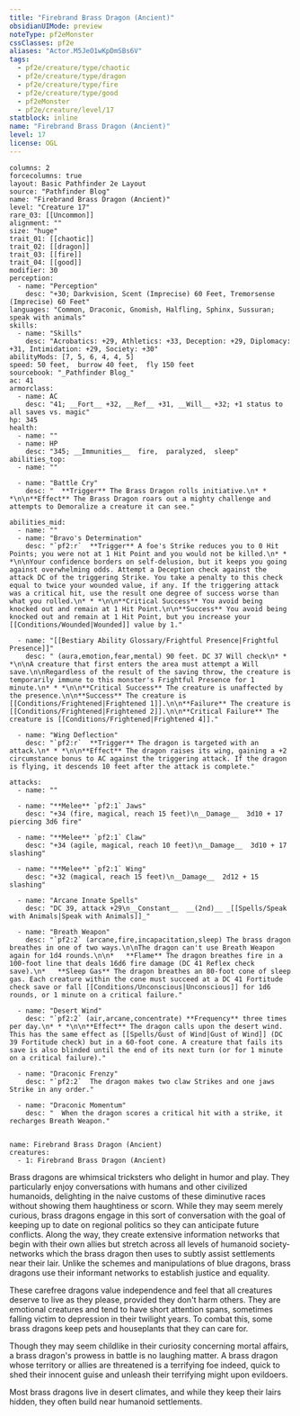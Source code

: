 ```yaml
---
title: "Firebrand Brass Dragon (Ancient)"
obsidianUIMode: preview
noteType: pf2eMonster
cssClasses: pf2e
aliases: "Actor.M5JeO1wKpDmSBs6V" 
tags:
  - pf2e/creature/type/chaotic
  - pf2e/creature/type/dragon
  - pf2e/creature/type/fire
  - pf2e/creature/type/good
  - pf2eMonster
  - pf2e/creature/level/17
statblock: inline
name: "Firebrand Brass Dragon (Ancient)"
level: 17
license: OGL
---
```


```statblock
columns: 2
forcecolumns: true
layout: Basic Pathfinder 2e Layout
source: "Pathfinder Blog"
name: "Firebrand Brass Dragon (Ancient)"
level: "Creature 17"
rare_03: [[Uncommon]]
alignment: ""
size: "huge"
trait_01: [[chaotic]]
trait_02: [[dragon]]
trait_03: [[fire]]
trait_04: [[good]]
modifier: 30
perception:
  - name: "Perception"
    desc: "+30; Darkvision, Scent (Imprecise) 60 Feet, Tremorsense (Imprecise) 60 Feet"
languages: "Common, Draconic, Gnomish, Halfling, Sphinx, Sussuran; speak with animals"
skills:
  - name: "Skills"
    desc: "Acrobatics: +29, Athletics: +33, Deception: +29, Diplomacy: +31, Intimidation: +29, Society: +30"
abilityMods: [7, 5, 6, 4, 4, 5]
speed: 50 feet,  burrow 40 feet,  fly 150 feet
sourcebook: "_Pathfinder Blog_"
ac: 41
armorclass:
  - name: AC
    desc: "41; __Fort__ +32, __Ref__ +31, __Will__ +32; +1 status to all saves vs. magic"
hp: 345
health:
  - name: ""
  - name: HP
    desc: "345; __Immunities__  fire,  paralyzed,  sleep"
abilities_top:
  - name: ""

  - name: "Battle Cry"
    desc: "  **Trigger** The Brass Dragon rolls initiative.\n* * *\n\n**Effect** The Brass Dragon roars out a mighty challenge and attempts to Demoralize a creature it can see."

abilities_mid:
  - name: ""
  - name: "Bravo's Determination"
    desc: "`pf2:r`  **Trigger** A foe's Strike reduces you to 0 Hit Points; you were not at 1 Hit Point and you would not be killed.\n* * *\n\nYour confidence borders on self-delusion, but it keeps you going against overwhelming odds. Attempt a Deception check against the attack DC of the triggering Strike. You take a penalty to this check equal to twice your wounded value, if any. If the triggering attack was a critical hit, use the result one degree of success worse than what you rolled.\n* * *\n\n**Critical Success** You avoid being knocked out and remain at 1 Hit Point.\n\n**Success** You avoid being knocked out and remain at 1 Hit Point, but you increase your [[Conditions/Wounded|Wounded]] value by 1."

  - name: "[[Bestiary Ability Glossary/Frightful Presence|Frightful Presence]]"
    desc: " (aura,emotion,fear,mental) 90 feet. DC 37 Will check\n* * *\n\nA creature that first enters the area must attempt a Will save.\n\nRegardless of the result of the saving throw, the creature is temporarily immune to this monster's Frightful Presence for 1 minute.\n* * *\n\n**Critical Success** The creature is unaffected by the presence.\n\n**Success** The creature is [[Conditions/Frightened|Frightened 1]].\n\n**Failure** The creature is [[Conditions/Frightened|Frightened 2]].\n\n**Critical Failure** The creature is [[Conditions/Frightened|Frightened 4]]."

  - name: "Wing Deflection"
    desc: "`pf2:r`  **Trigger** The dragon is targeted with an attack.\n* * *\n\n**Effect** The dragon raises its wing, gaining a +2 circumstance bonus to AC against the triggering attack. If the dragon is flying, it descends 10 feet after the attack is complete."

attacks:
  - name: ""

  - name: "**Melee** `pf2:1` Jaws"
    desc: "+34 (fire, magical, reach 15 feet)\n__Damage__  3d10 + 17 piercing 3d6 fire"

  - name: "**Melee** `pf2:1` Claw"
    desc: "+34 (agile, magical, reach 10 feet)\n__Damage__  3d10 + 17 slashing"

  - name: "**Melee** `pf2:1` Wing"
    desc: "+32 (magical, reach 15 feet)\n__Damage__  2d12 + 15 slashing"

  - name: "Arcane Innate Spells"
    desc: "DC 39, attack +29\n__Constant__  __(2nd)__ _[[Spells/Speak with Animals|Speak with Animals]]_"

  - name: "Breath Weapon"
    desc: "`pf2:2` (arcane,fire,incapacitation,sleep) The brass dragon breathes in one of two ways.\n\nThe dragon can't use Breath Weapon again for 1d4 rounds.\n\n*   **Flame** The dragon breathes fire in a 100-foot line that deals 16d6 fire damage (DC 41 Reflex check save).\n*   **Sleep Gas** The dragon breathes an 80-foot cone of sleep gas. Each creature within the cone must succeed at a DC 41 Fortitude check save or fall [[Conditions/Unconscious|Unconscious]] for 1d6 rounds, or 1 minute on a critical failure."

  - name: "Desert Wind"
    desc: "`pf2:2` (air,arcane,concentrate) **Frequency** three times per day.\n* * *\n\n**Effect** The dragon calls upon the desert wind. This has the same effect as [[Spells/Gust of Wind|Gust of Wind]] (DC 39 Fortitude check) but in a 60-foot cone. A creature that fails its save is also blinded until the end of its next turn (or for 1 minute on a critical failure)."

  - name: "Draconic Frenzy"
    desc: "`pf2:2`  The dragon makes two claw Strikes and one jaws Strike in any order."

  - name: "Draconic Momentum"
    desc: "  When the dragon scores a critical hit with a strike, it recharges Breath Weapon."
 
```

```encounter-table
name: Firebrand Brass Dragon (Ancient)
creatures:
  - 1: Firebrand Brass Dragon (Ancient)
```



Brass dragons are whimsical tricksters who delight in humor and play. They particularly enjoy conversations with humans and other civilized humanoids, delighting in the naive customs of these diminutive races without showing them haughtiness or scorn. While they may seem merely curious, brass dragons engage in this sort of conversation with the goal of keeping up to date on regional politics so they can anticipate future conflicts. Along the way, they create extensive information networks that begin with their own allies but stretch across all levels of humanoid society-networks which the brass dragon then uses to subtly assist settlements near their lair. Unlike the schemes and manipulations of blue dragons, brass dragons use their informant networks to establish justice and equality.

These carefree dragons value independence and feel that all creatures deserve to live as they please, provided they don't harm others. They are emotional creatures and tend to have short attention spans, sometimes falling victim to depression in their twilight years. To combat this, some brass dragons keep pets and houseplants that they can care for.

Though they may seem childlike in their curiosity concerning mortal affairs, a brass dragon's prowess in battle is no laughing matter. A brass dragon whose territory or allies are threatened is a terrifying foe indeed, quick to shed their innocent guise and unleash their terrifying might upon evildoers.

Most brass dragons live in desert climates, and while they keep their lairs hidden, they often build near humanoid settlements.
